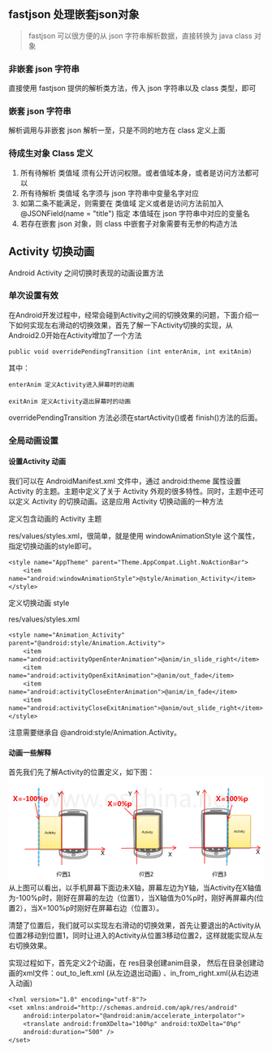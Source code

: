 ## fastjson 处理嵌套json对象
>fastjson 可以很方便的从 json 字符串解析数据，直接转换为 java class 对象  


### 非嵌套 json 字符串
直接使用 fastjson 提供的解析类方法，传入 json 字符串以及 class 类型，即可

### 嵌套 json 字符串
解析调用与非嵌套 json 解析一至，只是不同的地方在 class 定义上面

### 待成生对象 Class 定义
1. 所有待解析 类值域 须有公开访问权限。或者值域本身，或者是访问方法都可以
2. 所有待解析 类值域 名字须与 json 字符串中变量名字对应
3. 如第二条不能满足，则需要在 类值域 定义或者是访问方法前加入   @JSONField(name = "title")   指定 本值域在 json 字符串中对应的变量名
4. 若存在嵌套 json 对象，则 class 中嵌套子对象需要有无参的构造方法




## Activity 切换动画
Android Activity 之间切换时表现的动画设置方法

### 单次设置有效
在Android开发过程中，经常会碰到Activity之间的切换效果的问题，下面介绍一下如何实现左右滑动的切换效果，首先了解一下Activity切换的实现，从Android2.0开始在Activity增加了一个方法

    public void overridePendingTransition (int enterAnim, int exitAnim)

其中：

    enterAnim 定义Activity进入屏幕时的动画

    exitAnim 定义Activity退出屏幕时的动画

overridePendingTransition 方法必须在startActivity()或者 finish()方法的后面。


### 全局动画设置
#### 设置Activity 动画
我们可以在 AndroidManifest.xml 文件中，通过 android:theme 属性设置 Activity 的主题。主题中定义了关于 Activity 外观的很多特性。同时，主题中还可以定义 Activity 的切换动画。这是应用 Activity 切换动画的一种方法

定义包含动画的 Activity 主题

res/values/styles.xml，很简单，就是使用 windowAnimationStyle 这个属性，指定切换动画的style即可。

    <style name="AppTheme" parent="Theme.AppCompat.Light.NoActionBar">
        <item name="android:windowAnimationStyle">@style/Animation_Activity</item>
    </style>

定义切换动画 style

res/values/styles.xml

    <style name="Animation_Activity" parent="@android:style/Animation.Activity">
        <item name="android:activityOpenEnterAnimation">@anim/in_slide_right</item>
        <item name="android:activityOpenExitAnimation">@anim/out_fade</item>
        <item name="android:activityCloseEnterAnimation">@anim/in_fade</item>
        <item name="android:activityCloseExitAnimation">@anim/out_slide_right</item>
    </style>

注意需要继承自 @android:style/Animation.Activity。


#### 动画一些解释
首先我们先了解Activity的位置定义，如下图：
![animation](./mk_res/animation.png)  
从上图可以看出，以手机屏幕下面边未X轴，屏幕左边为Y轴，当Activity在X轴值为-100%p时，刚好在屏幕的左边（位置1），当X轴值为0%p时，刚好再屏幕内(位置2），当X=100%p时刚好在屏幕右边（位置3）。

清楚了位置后，我们就可以实现左右滑动的切换效果，首先让要退出的Activity从位置2移动到位置1，同时让进入的Activity从位置3移动位置2，这样就能实现从左右切换效果。

实现过程如下，首先定义2个动画，在 res目录创建anim目录， 然后在目录创建动画的xml文件：out_to_left.xml (从左边退出动画) 、in_from_right.xml(从右边进入动画)  

    <?xml version="1.0" encoding="utf-8"?>
    <set xmlns:android="http://schemas.android.com/apk/res/android"  
        android:interpolator="@android:anim/accelerate_interpolator">
        <translate android:fromXDelta="100%p" android:toXDelta="0%p"
        android:duration="500" />
    </set>




## 